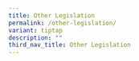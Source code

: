 ```yaml
---
title: Other Legislation
permalink: /other-legislation/
variant: tiptap
description: ""
third_nav_title: Other Legislation
---
```

